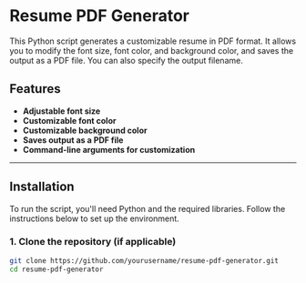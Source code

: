 # Resume PDF Generator

This Python script generates a customizable resume in PDF format. It allows you to modify the font size, font color, and background color, and saves the output as a PDF file. You can also specify the output filename.

## Features
- **Adjustable font size**
- **Customizable font color**
- **Customizable background color**
- **Saves output as a PDF file**
- **Command-line arguments for customization**

---

## Installation

To run the script, you'll need Python and the required libraries. Follow the instructions below to set up the environment.

### 1. Clone the repository (if applicable)
```bash
git clone https://github.com/yourusername/resume-pdf-generator.git
cd resume-pdf-generator
